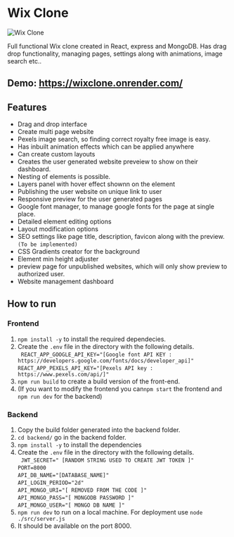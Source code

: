 # Wix Clone

![Wix Clone](https://blogger.googleusercontent.com/img/b/R29vZ2xl/AVvXsEgLSlDJheZIrGbXIUZJWWrl_HDK58StzezCvI1tki4T2AzPQAYpK3T3uZussC084n-V8VeLPXVptclbDo_DPXd7gALLjZYDRRk92al37r2QUY2RVuPPNUIT0eA0tEVx2eddlHBlfe4tb3aHA4fNnCVcUhLNVay2A8Kxn4wKdGJBFSV4MiI6LQxgTNPM/s1600/webbu.JPG)

Full functional Wix clone created in React, express and MongoDB. Has drag drop functionality, managing pages, settings along with animations, image search etc..

## Demo: https://wixclone.onrender.com/

## Features

- Drag and drop interface
- Create multi page website
- Pexels image search, so finding correct royalty free image is easy.
- Has inbuilt animation effects which can be applied anywhere
- Can create custom layouts
- Creates the user generated website preveiew to show on their dashboard.
- Nesting of elements is possible.
- Layers panel with hover effect shownn on the element
- Publishing the user website on unique link to user
- Responsive preview for the user generated pages
- Google font manager, to manage google fonts for the page at single place.
- Detailed element editing options
- Layout modification options
- SEO settings like page title, description, favicon along with the preview. `(To be implemented)`
- CSS Gradients creator for the background
- Element min height adjuster
- preview page for unpublished websites, which will only show preview to authorized user.
- Website management dashboard

## How to run

### Frontend

1. `npm install -y` to install the required dependecies.
2. Create the `.env` file in the directory with the following details.<br/>
   ` REACT_APP_GOOGLE_API_KEY="[Google font API KEY : https://developers.google.com/fonts/docs/developer_api]"`<br/>
   `REACT_APP_PEXELS_API_KEY="[Pexels API key : https://www.pexels.com/api/]"`<br/>
3. `npm run build` to create a build version of the front-end.
4. (If you want to modify the frontend you can`npm start` the frontend and `npm run dev` for the backend)

### Backend

1. Copy the build folder generated into the backend folder.
2. `cd backend/` go in the backend folder.
3. `npm install -y` to install the dependencies
4. Create the `.env` file in the directory with the following details.<br/>
   ` JWT_SECRET=" [RANDOM STRING USED TO CREATE JWT TOKEN ]"`<br/>
   `PORT=8000`<br/>
   `API_DB_NAME="[DATABASE_NAME]"`<br/>
   `API_LOGIN_PERIOD="2d"`<br/>
   `API_MONGO_URI="[ REMOVED FROM THE CODE ]"`<br/>
   `API_MONGO_PASS="[ MONGODB PASSWORD ]"`<br/>
   `API_MONGO_USER="[ MONGO DB NAME ]"`<br/>
5. `npm run dev` to run on a local machine. For deployment use `node ./src/server.js`
6. It should be available on the port 8000.
